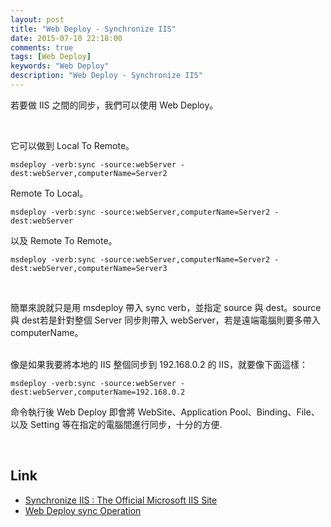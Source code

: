 ```yaml
---
layout: post
title: "Web Deploy - Synchronize IIS"
date: 2015-07-10 22:18:00
comments: true
tags: [Web Deploy]
keywords: "Web Deploy"
description: "Web Deploy - Synchronize IIS"
---
```


若要做 IIS 之間的同步，我們可以使用 Web Deploy。  

<!-- More -->

<br/>

它可以做到 Local To Remote。

    msdeploy -verb:sync -source:webServer -dest:webServer,computerName=Server2


Remote To Local。  

    msdeploy -verb:sync -source:webServer,computerName=Server2 -dest:webServer


以及 Remote To Remote。  

    msdeploy -verb:sync -source:webServer,computerName=Server2 -dest:webServer,computerName=Server3

<br/>

簡單來說就只是用 msdeploy 帶入 sync verb，並指定 source 與 dest。source 與 dest若是針對整個 Server 同步則帶入 webServer，若是遠端電腦則要多帶入 computerName。  
<br/>

像是如果我要將本地的 IIS 整個同步到 192.168.0.2 的 IIS，就要像下面這樣：

    msdeploy -verb:sync -source:webServer -dest:webServer,computerName=192.168.0.2 

命令執行後 Web Deploy 即會將 WebSite、Application Pool、Binding、File、以及 Setting 等在指定的電腦間進行同步，十分的方便.  

<br/>

Link
----
* [Synchronize IIS : The Official Microsoft IIS Site](http://www.iis.net/learn/publish/using-web-deploy/synchronize-iis)
* [Web Deploy sync Operation](https://technet.microsoft.com/zh-tw/library/dd569005(v=ws.10).aspx)
